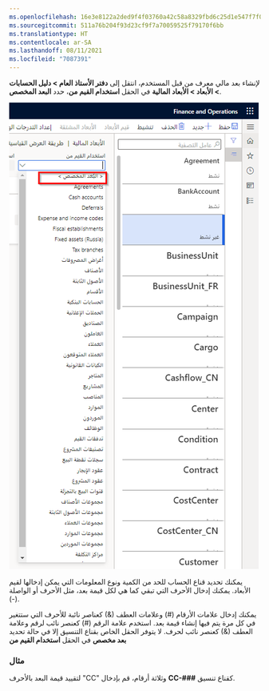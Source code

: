 ```yaml
---
ms.openlocfilehash: 16e3e8122a2ded9f4f03760a42c58a8329fbd6c25d1e547f7f06857330aa9649
ms.sourcegitcommit: 511a76b204f93d23cf9f7a70059525f79170f6bb
ms.translationtype: HT
ms.contentlocale: ar-SA
ms.lasthandoff: 08/11/2021
ms.locfileid: "7087391"
---
```

لإنشاء بعد مالي معرف من قبل المستخدم، انتقل إلى **دفتر الأستاذ العام > دليل الحسابات > الأبعاد > الأبعاد المالية** في الحقل **استخدام القيم من**، حدد **البعد المخصص**.
 
![لقطة شاشة للقوائم المالية مع تمييز القائمة المنسدلة الأبعاد المخصصة.](../media/custom-dim.png)

يمكنك تحديد قناع الحساب للحد من الكمية ونوع المعلومات التي يمكن إدخالها لقيم الأبعاد. يمكنك إدخال الأحرف التي تبقي كما هي لكل قيمة بعد، مثل الأحرف أو الواصلة (-). 

يمكنك إدخال علامات الأرقام (#) وعلامات العطف (&) كعناصر نائبة للأحرف التي ستتغير في كل مرة يتم فيها إنشاء قيمة بعد. استخدم علامة الرقم (#) كعنصر نائب لرقم وعلامة العطف (&) كعنصر نائب لحرف. لا يتوفر الحقل الخاص بقناع التنسيق إلا في حالة تحديد **بعد مخصص** في الحقل **استخدام القيم من**

### <a name="example"></a>مثال 

لتقييد قيمة البعد بالأحرف "CC" وثلاثة أرقام، قم بإدخال **CC-###** كقناع تنسيق.

 


